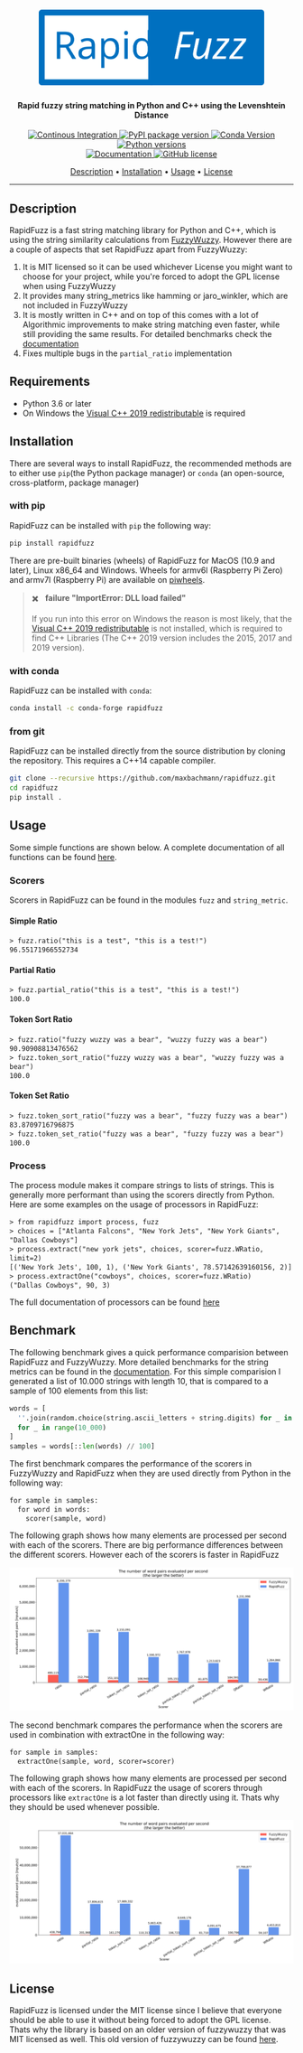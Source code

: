 <h1 align="center">
<img src="https://raw.githubusercontent.com/maxbachmann/RapidFuzz/main/docs/img/RapidFuzz.svg?sanitize=true" alt="RapidFuzz" width="400">
</h1>
<h4 align="center">Rapid fuzzy string matching in Python and C++ using the Levenshtein Distance</h4>

<p align="center">
  <a href="https://github.com/maxbachmann/RapidFuzz/actions">
    <img src="https://github.com/maxbachmann/RapidFuzz/workflows/Build/badge.svg"
         alt="Continous Integration">
  </a>
  <a href="https://pypi.org/project/rapidfuzz/">
    <img src="https://img.shields.io/pypi/v/rapidfuzz"
         alt="PyPI package version">
  </a>
  <a href="https://anaconda.org/conda-forge/rapidfuzz">
    <img src="https://img.shields.io/conda/vn/conda-forge/rapidfuzz.svg"
         alt="Conda Version">
  </a>
  <a href="https://www.python.org">
    <img src="https://img.shields.io/pypi/pyversions/rapidfuzz"
         alt="Python versions">
  </a><br/>
  <a href="https://maxbachmann.github.io/RapidFuzz">
    <img src="https://img.shields.io/badge/-documentation-blue"
         alt="Documentation">
  </a>
  <a href="https://github.com/maxbachmann/RapidFuzz/blob/main/LICENSE">
    <img src="https://img.shields.io/github/license/maxbachmann/rapidfuzz"
         alt="GitHub license">
  </a>
</p>

<p align="center">
  <a href="#description">Description</a> •
  <a href="#installation">Installation</a> •
  <a href="#usage">Usage</a> •
  <a href="#license">License</a>
</p>

---

## Description
RapidFuzz is a fast string matching library for Python and C++, which is using the string similarity calculations from [FuzzyWuzzy](https://github.com/seatgeek/fuzzywuzzy). However there are a couple of aspects that set RapidFuzz apart from FuzzyWuzzy:
1) It is MIT licensed so it can be used whichever License you might want to choose for your project, while you're forced to adopt the GPL license when using FuzzyWuzzy
2) It provides many string_metrics like hamming or jaro_winkler, which are not included in FuzzyWuzzy
3) It is mostly written in C++ and on top of this comes with a lot of Algorithmic improvements to make string matching even faster, while still providing the same results. For detailed benchmarks check the [documentation](https://maxbachmann.github.io/RapidFuzz/fuzz.html)
4) Fixes multiple bugs in the `partial_ratio` implementation

## Requirements

- Python 3.6 or later
- On Windows the [Visual C++ 2019 redistributable](https://support.microsoft.com/en-us/help/2977003/the-latest-supported-visual-c-downloads) is required

## Installation

There are several ways to install RapidFuzz, the recommended methods
are to either use `pip`(the Python package manager) or
`conda` (an open-source, cross-platform, package manager)

### with pip

RapidFuzz can be installed with `pip` the following way:

```bash
pip install rapidfuzz
```

There are pre-built binaries (wheels) of RapidFuzz for MacOS (10.9 and later), Linux x86_64 and Windows. Wheels for armv6l (Raspberry Pi Zero) and armv7l (Raspberry Pi) are available on [piwheels](https://www.piwheels.org/project/rapidfuzz/).

> :heavy_multiplication_x: &nbsp;&nbsp;**failure "ImportError: DLL load failed"**
>
> If you run into this error on Windows the reason is most likely, that the [Visual C++ 2019 redistributable](https://support.microsoft.com/en-us/help/2977003/the-latest-supported-visual-c-downloads) is not installed, which is required to find C++ Libraries (The C++ 2019 version includes the 2015, 2017 and 2019 version).

### with conda

RapidFuzz can be installed with `conda`:

```bash
conda install -c conda-forge rapidfuzz
```

### from git
RapidFuzz can be installed directly from the source distribution by cloning the repository. This requires a C++14 capable compiler.

```bash
git clone --recursive https://github.com/maxbachmann/rapidfuzz.git
cd rapidfuzz
pip install .
```

## Usage
Some simple functions are shown below. A complete documentation of all functions can be found [here](https://maxbachmann.github.io/RapidFuzz/Usage/index.html).

### Scorers
Scorers in RapidFuzz can be found in the modules `fuzz` and `string_metric`.

#### Simple Ratio
```console
> fuzz.ratio("this is a test", "this is a test!")
96.55171966552734
```

#### Partial Ratio
```console
> fuzz.partial_ratio("this is a test", "this is a test!")
100.0
```

#### Token Sort Ratio
```console
> fuzz.ratio("fuzzy wuzzy was a bear", "wuzzy fuzzy was a bear")
90.90908813476562
> fuzz.token_sort_ratio("fuzzy wuzzy was a bear", "wuzzy fuzzy was a bear")
100.0
```

#### Token Set Ratio
```console
> fuzz.token_sort_ratio("fuzzy was a bear", "fuzzy fuzzy was a bear")
83.8709716796875
> fuzz.token_set_ratio("fuzzy was a bear", "fuzzy fuzzy was a bear")
100.0
```

### Process
The process module makes it compare strings to lists of strings. This is generally more
performant than using the scorers directly from Python.
Here are some examples on the usage of processors in RapidFuzz:

```console
> from rapidfuzz import process, fuzz
> choices = ["Atlanta Falcons", "New York Jets", "New York Giants", "Dallas Cowboys"]
> process.extract("new york jets", choices, scorer=fuzz.WRatio, limit=2)
[('New York Jets', 100, 1), ('New York Giants', 78.57142639160156, 2)]
> process.extractOne("cowboys", choices, scorer=fuzz.WRatio)
("Dallas Cowboys", 90, 3)
```

The full documentation of processors can be found [here](https://maxbachmann.github.io/RapidFuzz/Usage/process.html)

## Benchmark

The following benchmark gives a quick performance comparision between RapidFuzz and FuzzyWuzzy.
More detailed benchmarks for the string metrics can be found in the [documentation](https://maxbachmann.github.io/RapidFuzz/fuzz.html). For this simple comparision I generated a list of 10.000 strings with length 10, that is compared to a sample of 100 elements from this list:
```python
words = [
  ''.join(random.choice(string.ascii_letters + string.digits) for _ in range(10))
  for _ in range(10_000)
]
samples = words[::len(words) // 100]
```

The first benchmark compares the performance of the scorers in FuzzyWuzzy and RapidFuzz when they are used directly
from Python in the following way:
```python3
for sample in samples:
  for word in words:
    scorer(sample, word)
```
The following graph shows how many elements are processed per second with each of the scorers. There are big performance differences between the different scorers. However each of the scorers is faster in RapidFuzz

<img src="https://raw.githubusercontent.com/maxbachmann/RapidFuzz/main/docs/img/scorer.svg?sanitize=true" alt="Benchmark Scorer">

The second benchmark compares the performance when the scorers are used in combination with extractOne in the following
way:
```python3
for sample in samples:
  extractOne(sample, word, scorer=scorer)
```
The following graph shows how many elements are processed per second with each of the scorers. In RapidFuzz the usage of scorers through processors like `extractOne` is a lot faster than directly using it. Thats why they should be used whenever possible.

<img src="https://raw.githubusercontent.com/maxbachmann/RapidFuzz/main/docs/img/extractOne.svg?sanitize=true" alt="Benchmark extractOne">


## License
RapidFuzz is licensed under the MIT license since I believe that everyone should be able to use it without being forced to adopt the GPL license. Thats why the library is based on an older version of fuzzywuzzy that was MIT licensed as well.
This old version of fuzzywuzzy can be found [here](https://github.com/seatgeek/fuzzywuzzy/tree/4bf28161f7005f3aa9d4d931455ac55126918df7).
